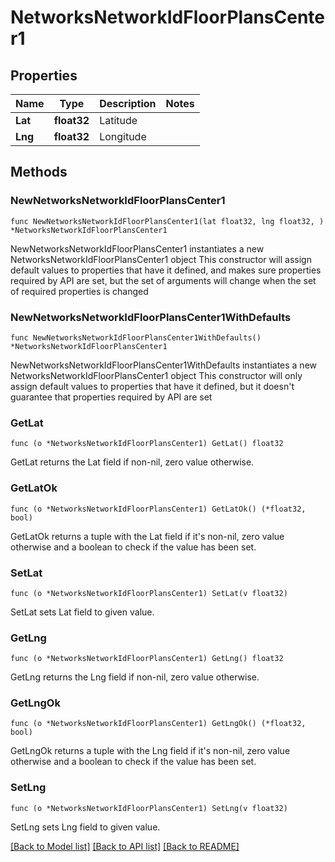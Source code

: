 # NetworksNetworkIdFloorPlansCenter1

## Properties

Name | Type | Description | Notes
------------ | ------------- | ------------- | -------------
**Lat** | **float32** | Latitude | 
**Lng** | **float32** | Longitude | 

## Methods

### NewNetworksNetworkIdFloorPlansCenter1

`func NewNetworksNetworkIdFloorPlansCenter1(lat float32, lng float32, ) *NetworksNetworkIdFloorPlansCenter1`

NewNetworksNetworkIdFloorPlansCenter1 instantiates a new NetworksNetworkIdFloorPlansCenter1 object
This constructor will assign default values to properties that have it defined,
and makes sure properties required by API are set, but the set of arguments
will change when the set of required properties is changed

### NewNetworksNetworkIdFloorPlansCenter1WithDefaults

`func NewNetworksNetworkIdFloorPlansCenter1WithDefaults() *NetworksNetworkIdFloorPlansCenter1`

NewNetworksNetworkIdFloorPlansCenter1WithDefaults instantiates a new NetworksNetworkIdFloorPlansCenter1 object
This constructor will only assign default values to properties that have it defined,
but it doesn't guarantee that properties required by API are set

### GetLat

`func (o *NetworksNetworkIdFloorPlansCenter1) GetLat() float32`

GetLat returns the Lat field if non-nil, zero value otherwise.

### GetLatOk

`func (o *NetworksNetworkIdFloorPlansCenter1) GetLatOk() (*float32, bool)`

GetLatOk returns a tuple with the Lat field if it's non-nil, zero value otherwise
and a boolean to check if the value has been set.

### SetLat

`func (o *NetworksNetworkIdFloorPlansCenter1) SetLat(v float32)`

SetLat sets Lat field to given value.


### GetLng

`func (o *NetworksNetworkIdFloorPlansCenter1) GetLng() float32`

GetLng returns the Lng field if non-nil, zero value otherwise.

### GetLngOk

`func (o *NetworksNetworkIdFloorPlansCenter1) GetLngOk() (*float32, bool)`

GetLngOk returns a tuple with the Lng field if it's non-nil, zero value otherwise
and a boolean to check if the value has been set.

### SetLng

`func (o *NetworksNetworkIdFloorPlansCenter1) SetLng(v float32)`

SetLng sets Lng field to given value.



[[Back to Model list]](../README.md#documentation-for-models) [[Back to API list]](../README.md#documentation-for-api-endpoints) [[Back to README]](../README.md)


